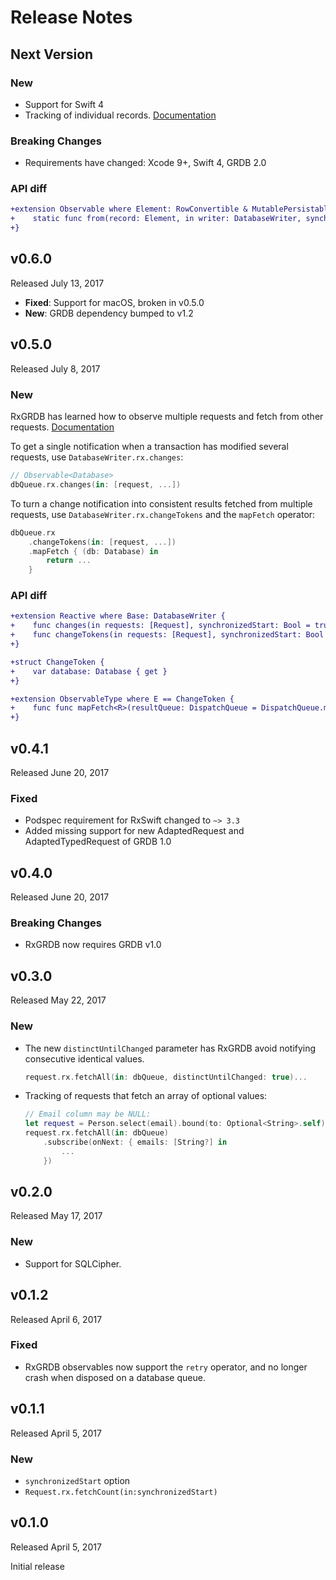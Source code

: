 Release Notes
=============

## Next Version

### New

- Support for Swift 4
- Tracking of individual records. [Documentation](https://github.com/RxSwiftCommunity/RxGRDB#observing-a-single-record)


### Breaking Changes

- Requirements have changed: Xcode 9+, Swift 4, GRDB 2.0


### API diff

```diff
+extension Observable where Element: RowConvertible & MutablePersistable {
+    static func from(record: Element, in writer: DatabaseWriter, synchronizedStart: Bool = true, resultQueue: DispatchQueue = DispatchQueue.main) -> Observable
+}
```


## v0.6.0

Released July 13, 2017

- **Fixed**: Support for macOS, broken in v0.5.0
- **New**: GRDB dependency bumped to v1.2


## v0.5.0

Released July 8, 2017

### New

RxGRDB has learned how to observe multiple requests and fetch from other requests. [Documentation](https://github.com/RxSwiftCommunity/RxGRDB#observing-multiple-requests)

To get a single notification when a transaction has modified several requests, use `DatabaseWriter.rx.changes`:

```swift
// Observable<Database>
dbQueue.rx.changes(in: [request, ...])
```

To turn a change notification into consistent results fetched from multiple requests, use `DatabaseWriter.rx.changeTokens` and the `mapFetch` operator:

```swift
dbQueue.rx
    .changeTokens(in: [request, ...])
    .mapFetch { (db: Database) in
        return ...
    }
```

### API diff

```diff
+extension Reactive where Base: DatabaseWriter {
+    func changes(in requests: [Request], synchronizedStart: Bool = true) -> Observable<Database>
+    func changeTokens(in requests: [Request], synchronizedStart: Bool = true) -> Observable<ChangeToken>
+}

+struct ChangeToken {
+    var database: Database { get }
+}

+extension ObservableType where E == ChangeToken {
+    func func mapFetch<R>(resultQueue: DispatchQueue = DispatchQueue.main, _ fetch: @escaping (Database) throws -> R) -> Observable<R>
+}
```


## v0.4.1

Released June 20, 2017

### Fixed

- Podspec requirement for RxSwift changed to `~> 3.3`
- Added missing support for new AdaptedRequest and AdaptedTypedRequest of GRDB 1.0


## v0.4.0

Released June 20, 2017

### Breaking Changes

- RxGRDB now requires GRDB v1.0


## v0.3.0

Released May 22, 2017

### New

- The new `distinctUntilChanged` parameter has RxGRDB avoid notifying consecutive identical values.

    ```swift
    request.rx.fetchAll(in: dbQueue, distinctUntilChanged: true)...
    ```

- Tracking of requests that fetch an array of optional values:
    
    ```swift
    // Email column may be NULL:
    let request = Person.select(email).bound(to: Optional<String>.self)
    request.rx.fetchAll(in: dbQueue)
        .subscribe(onNext: { emails: [String?] in
            ...
        })
    ```


## v0.2.0

Released May 17, 2017

### New

- Support for SQLCipher.


## v0.1.2

Released April 6, 2017

### Fixed

- RxGRDB observables now support the `retry` operator, and no longer crash when disposed on a database queue.


## v0.1.1

Released April 5, 2017

### New

- `synchronizedStart` option
- `Request.rx.fetchCount(in:synchronizedStart)`


## v0.1.0

Released April 5, 2017

Initial release
